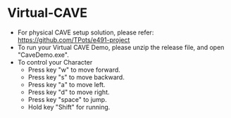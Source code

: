 # Virtual-CAVE

* For physical CAVE setup solution, please refer: https://github.com/TPots/e491-project
* To run your Virtual CAVE Demo, please unzip the release file, and open "CaveDemo.exe".
* To control your Character
  * Press key "w" to move forward.
  * Press key "s" to move backward.
  * Press key "a" to move left.
  * Press key "d" to move right.
  * Press key "space" to jump.
  * Hold key "Shift" for running.
